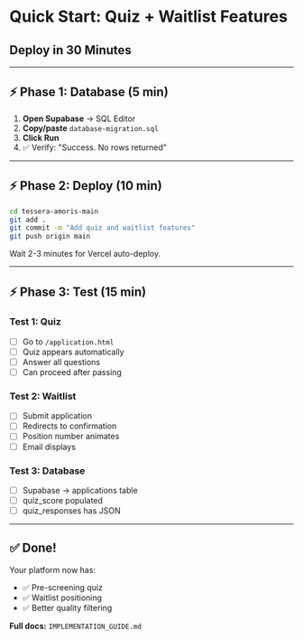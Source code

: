 # Quick Start: Quiz + Waitlist Features
## Deploy in 30 Minutes

---

## ⚡ Phase 1: Database (5 min)

1. **Open Supabase** → SQL Editor
2. **Copy/paste** `database-migration.sql`
3. **Click Run**
4. ✅ Verify: "Success. No rows returned"

---

## ⚡ Phase 2: Deploy (10 min)

```bash
cd tessera-amoris-main
git add .
git commit -m "Add quiz and waitlist features"
git push origin main
```

Wait 2-3 minutes for Vercel auto-deploy.

---

## ⚡ Phase 3: Test (15 min)

### Test 1: Quiz
- [ ] Go to `/application.html`
- [ ] Quiz appears automatically
- [ ] Answer all questions
- [ ] Can proceed after passing

### Test 2: Waitlist
- [ ] Submit application
- [ ] Redirects to confirmation
- [ ] Position number animates
- [ ] Email displays

### Test 3: Database
- [ ] Supabase → applications table
- [ ] quiz_score populated
- [ ] quiz_responses has JSON

---

## ✅ Done!

Your platform now has:
- ✅ Pre-screening quiz
- ✅ Waitlist positioning
- ✅ Better quality filtering

**Full docs:** `IMPLEMENTATION_GUIDE.md`

